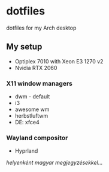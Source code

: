 # dotfiles
dotfiles for my Arch desktop

## My setup
+ Optiplex 7010 with Xeon E3 1270 v2
+ Nvidia RTX 2060

### X11 window managers
+ dwm - default
+ i3
+ awesome wm
+ herbstluftwm
+ DE: xfce4

### Wayland compositor
+ Hyprland

_helyenként magyar megjegyzésekkel..._

